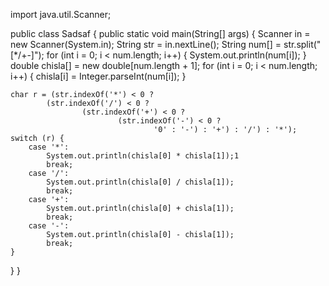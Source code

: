 import java.util.Scanner;

public class Sadsaf { public static void main(String[] args) { Scanner in = new Scanner(System.in); String str = in.nextLine(); String num[] = str.split("[*/+-]"); for (int i = 0; i < num.length; i++) { System.out.println(num[i]); } double chisla[] = new double[num.length + 1]; for (int i = 0; i < num.length; i++) { chisla[i] = Integer.parseInt(num[i]); }

    char r = (str.indexOf('*') < 0 ?
            (str.indexOf('/') < 0 ?
                    (str.indexOf('+') < 0 ?
                            (str.indexOf('-') < 0 ?
                                    '0' : '-') : '+') : '/') : '*');
    switch (r) {
        case '*':
            System.out.println(chisla[0] * chisla[1]);1
            break;
        case '/':
            System.out.println(chisla[0] / chisla[1]);
            break;
        case '+':
            System.out.println(chisla[0] + chisla[1]);
            break;
        case '-':
            System.out.println(chisla[0] - chisla[1]);
            break;
    }
}
}





